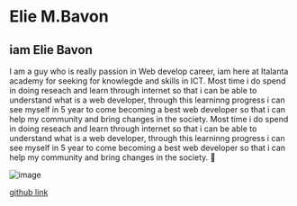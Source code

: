 # Elie M.Bavon

## iam Elie Bavon

I am a guy who is really passion in Web develop career, iam here at Italanta
academy for seeking for knowlegde and skills in ICT. Most time i do spend in
doing reseach and learn through internet so that i can be able to understand
what is a web developer, through this learninng progress i can see myself in 5
year to come becoming a best web developer so that i can help my community and
bring changes in the society. Most time i do spend in doing reseach and learn
through internet so that i can be able to understand what is a web developer,
through this learninng progress i can see myself in 5 year to come becoming a
best web developer so that i can help my community and bring changes in the
society. 🥰

![image](https://avatars.githubusercontent.com/u/66333199?v=4)

[github link](https://github.com/iTalantaAcademy-kakuma-1/home/tree/main/cheatsheets)
